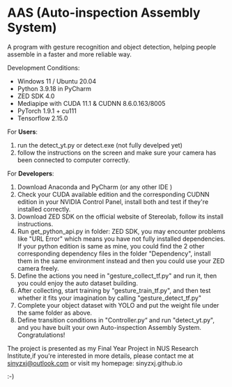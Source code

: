 # AAS (Auto-inspection Assembly System)
A program with gesture recognition and object detection, helping people assemble in a faster and more reliable way.

Development Conditions:

- Windows 11 / Ubuntu 20.04
- Python 3.9.18 in PyCharm
- ZED SDK 4.0
- Mediapipe with CUDA 11.1 & CUDNN 8.6.0.163/8005
- PyTorch 1.9.1 + cu111
- Tensorflow 2.15.0

For **Users**:

1. run the detect_yt.py or detect.exe (not fully develped yet)
2. follow the instructions on the screen and make sure your camera has been connected to computer correctly.

For **Developers**:

1. Download Anaconda and PyCharm (or any other IDE )
2. Check your CUDA available edition and the corresponding CUDNN edition in your NVIDIA Control Panel, install both and test if they're installed correctly.
3. Download ZED SDK on the official website of Stereolab, follow its install instructions.
4. Run get_python_api.py in folder: ZED SDK, you may encounter problems like "URL Error" which means you have not fully installed dependencies. If your python edition is same as mine, you could find the 2 other corresponding dependency files in the folder "Dependency", install them in the same environment instead and then you could use your ZED camera freely.
5. Define the actions you need in "gesture_collect_tf.py" and run it, then you could enjoy the auto dataset building.
6. After collecting, start training by "gesture_train_tf.py", and then test whether it fits your imagination by calling "gesture_detect_tf.py"
7. Complete your object dataset with YOLO and put the weight file under the same folder as above.
8. Define transition conditions in "Controller.py“ and run "detect_yt.py", and you have built your own Auto-inspection Assembly System. Congratulations!

The project is presented as my Final Year Project in NUS Research Institute,if you're interested in more details, please contact me at sinyzxj@outlook.com or visit my homepage: sinyzxj.github.io

:-)

